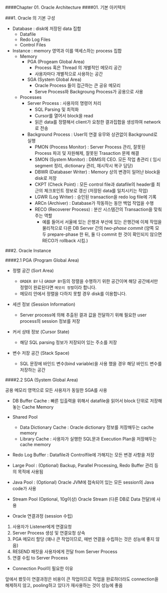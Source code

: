 ####Chapter 01. Oracle Architecture
####01. 기본 아키텍처

###1. Oracle 의 기본 구성
  - Database : disk에 저장된 data 집합
    - Datafile
    - Redo Log Files
    - Control Files
  - Instance : memory 영역과 이를 액세스하는 process 집합
    - Memory
      - PGA (Progeam Global Area)
        - Process 혹은 Thread 의 개별적인 메모리 공간
        - 사용자마다 개별적으로 사용하는 공간
      - SGA (System Global Area)
        - Oracle Process 들이 접근하는 큰 공유 메모리
        - Serve Process와 Backgroung Process가 공용으로 사용
    - Processes
      - Server Process : 사용자의 명령어 처리
        - SQL Parsing 및 최적화
        - Cursor를 열어서 block을 read
        - 읽은 data를 정렬해서 client가 요청한 결과집합을 생성하여 network로 전송
      - Background Process : User의 연결 유무와 상관없이 Background로 실행
        - PMON (Process Monitor) : Server Process 관리, 잘못된 Process 파괴 및 자원해제, 잘못된 Trasaction 문제 해결
        - SMON (System Monitor) : DBMS의 CEO. 모든 작업 총관리 ( 임시 segment 정리, dictionary 관리, 재시작시 복구 담당)
        - DBWR (Databaser Writer) : Memory 상의 변경이 일어난 block을 disk로 저장
        - CKPT (Check Point) : 모든 control file과 datafile의 header를 최근의 체크포인트 정보로 갱신 (저장된 data를 일치시키는 작업)
        - LGWR (Log Writer) : 승인된 transaction을 redo log file에 기록
        - ARCn (Archiver) : Database가 작동하는 동안 백업 작업을 수행
        - RECO (Recoverer Process) : 분산 시스템간의 Transaction을 맞춰주는 역할
          - 예를 들어서 서울에 있는 은행과 부산에 있는 은행간에 이체 작업을 물리적으로 다른 DB Server 간의 *two-phase commit*
          (양쪽 모두 prepare-phase 한 뒤, 둘 다 commit 한 것이 확인되지 않으면 RECO가 rollback 시킴.)

###2. Oracle Instance

####2.1 PGA (Program Global Area)

* 정렬 공간 (Sort Area)
  - `ORDER BY` 나 `GROUP BY`등의 정렬을 수행하기 위한 공간이며 해당 공간에서만 정렬이 완료된다면 `메모리 정렬`이라 합니다.
  - 메모리 안에서 정렬을 다하지 못할 경우 disk를 이용합니다.

* 세션 정보 (Session Information)
  - Server process에 의해 추출된 결과 값을 전달하기 위해 필요한 user process의 session 정보를 저장

* 커서 상태 정보 (Cursor State)
  - 해당 SQL parsing 정보가 저장되어 있는 주소를 저장

* 변수 저장 공간 (Stack Space)
  - SQL 문장에 바인드 변수(bind variable)을 사용 했을 경우 해당 바인드 변수를 저장하는 공간

####2.2 SGA (System Global Area)

공용 메모리 영역으로 모든 사용자가 동일한 SGA를 사용

* DB Buffer Cache : 빠른 입출력을 위해서 datafile을 읽어서 block 단위로 저장해 놓는 Cache Memory
* Shared Pool
  - Data Dictionary Cache : Oracle dictionary 정보를 저장해두는 cache memory
  - Library Cache : 사용자가 실행한 SQL문과 Execution Plan을 저장해두는 cache memory
* Redo Log Buffer : Datafile과 Controlfile에 가해지는 모든 변경 사항을 저장
* Large Pool : (Optional) Backup, Parallel Processing, Redo Buffer 관리 등의 목적에 사용됨
* Java Pool : (Optional) Oracle JVM에 접속되어 있는 모든 session의 Java code가 사용
* Stream Pool (Optional, 10g이상) Oracle Stream (다른 DB로 Data 전달)에 사용

* Oracle 연결과정 (session 수립)

1. 사용자가 Listener에게 연결요청
2. Server Process 생성 및 연결요청 상속
3. PGA 메모리 할당 (꽤나 큰 작업이므로, 매번 연결을 수립하는 것은 성능에 좋지 않음)
4. RESEND 패킷을 사용자에게 전달 from Server Process
5. 연결 수립 to Server Process

* Connection Pool이 필요한 이유

앞에서 봤듯이 연결과정은 비용이 큰 작업이므로 작업을 완료하더라도 connection을 해제하지 않고, pooling하고 있다가 재사용하는 것이 성능에 좋음

